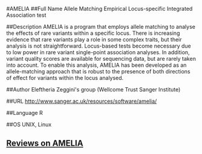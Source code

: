 #AMELIA
##Full Name
Allele Matching Empirical Locus-specific Integrated Association test

##Description
AMELIA is a program that employs allele matching to analyse the effects of rare variants within a specific locus. There is increasing evidence that rare variants play a role in some complex traits, but their analysis is not straightforward. Locus-based tests become necessary due to low power in rare variant single-point association analyses. In addition, variant quality scores are available for sequencing data, but are rarely taken into account. To enable this analysis, AMELIA has been developed as an allele-matching approach that is robust to the presence of both directions of effect for variants within the locus analysed.

##Author
Eleftheria Zeggini's group (Wellcome Trust Sanger Institute)

##URL
http://www.sanger.ac.uk/resources/software/amelia/

##Language
R

##OS
UNIX, Linux


## [Reviews on AMELIA](https://github.com/gaow/genetic-analysis-software/issues/15)